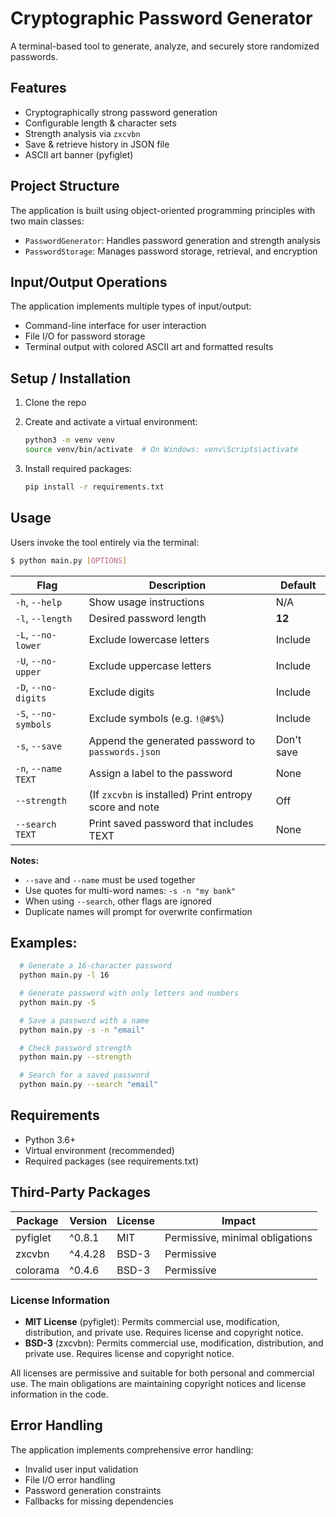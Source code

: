 # Cryptographic Password Generator

A terminal-based tool to generate, analyze, and securely store randomized passwords.


## Features

- Cryptographically strong password generation
- Configurable length & character sets
- Strength analysis via `zxcvbn`
- Save & retrieve history in JSON file
- ASCII art banner (pyfiglet)


## Project Structure

The application is built using object-oriented programming principles with two main classes:
- `PasswordGenerator`: Handles password generation and strength analysis
- `PasswordStorage`: Manages password storage, retrieval, and encryption


## Input/Output Operations

The application implements multiple types of input/output:
- Command-line interface for user interaction
- File I/O for password storage
- Terminal output with colored ASCII art and formatted results


## Setup / Installation

1. Clone the repo

2. Create and activate a virtual environment:
   ```bash
   python3 -m venv venv
   source venv/bin/activate  # On Windows: venv\Scripts\activate
   ```

3. Install required packages:
   ```bash
   pip install -r requirements.txt
   ```


## Usage

Users invoke the tool entirely via the terminal:

```bash
$ python main.py [OPTIONS]
```

| Flag                 | Description                                                              | Default    |
| -------------------- | ------------------------------------------------------------------------ | ---------- |
| `-h`, `--help`       | Show usage instructions                                                  | N/A        |
| `-l`, `--length`     | Desired password length                                                  | **12**     |
| `-L`, `--no-lower`   | Exclude lowercase letters                                                | Include    |
| `-U`, `--no-upper`   | Exclude uppercase letters                                                | Include    |
| `-D`, `--no-digits`  | Exclude digits                                                           | Include    |
| `-S`, `--no-symbols` | Exclude symbols (e.g. `!@#$%`)                                           | Include    |
| `-s`, `--save`       | Append the generated password to `passwords.json`                        | Don't save |
| `-n`, `--name TEXT`  | Assign a label to the password                                           | None       |
| `--strength`         | (If `zxcvbn` is installed) Print entropy score and note                  | Off        |
| `--search TEXT`      | Print saved password that includes TEXT                                  | None       |

**Notes:**
- `--save` and `--name` must be used together
- Use quotes for multi-word names: `-s -n "my bank"`
- When using `--search`, other flags are ignored
- Duplicate names will prompt for overwrite confirmation

## Examples:
```bash
  # Generate a 16-character password
  python main.py -l 16

  # Generate password with only letters and numbers
  python main.py -S

  # Save a password with a name
  python main.py -s -n "email"

  # Check password strength
  python main.py --strength

  # Search for a saved password
  python main.py --search "email"
```


## Requirements

- Python 3.6+
- Virtual environment (recommended)
- Required packages (see requirements.txt)


## Third-Party Packages

| Package  | Version | License    | Impact                          |
| -------- | ------- | ---------- | ------------------------------- |
| pyfiglet | ^0.8.1  | MIT        | Permissive, minimal obligations |
| zxcvbn   | ^4.4.28 | BSD-3      | Permissive                      |
| colorama | ^0.4.6  | BSD-3      | Permissive                      |

### License Information

- **MIT License** (pyfiglet): Permits commercial use, modification, distribution, and private use. Requires license and copyright notice.
- **BSD-3** (zxcvbn): Permits commercial use, modification, distribution, and private use. Requires license and copyright notice.

All licenses are permissive and suitable for both personal and commercial use. The main obligations are maintaining copyright notices and license information in the code.


## Error Handling

The application implements comprehensive error handling:
- Invalid user input validation
- File I/O error handling
- Password generation constraints
- Fallbacks for missing dependencies